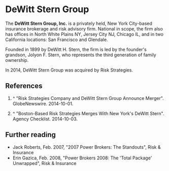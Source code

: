 # DeWitt Stern Group

The **DeWitt Stern Group, Inc.**  is a privately held, New York City-based insurance brokerage and risk advisory firm. National in scope, the firm also has offices in North White Plains NY, Jersey City NJ, Chicago IL, and in two California locations: San Francisco and Glendale.

Founded in 1899 by DeWitt H. Stern, the firm is led by the founder's grandson, Jolyon F. Stern, who represents the third generation of family ownership.

In 2014, DeWitt Stern Group was acquired by Risk Strategies.

## References

 1. ^ "Risk Strategies Company and DeWitt Stern Group Announce Merger". GlobeNewswire. 2014-10-01.

 2. ^ "Boston-Based Risk Strategies Merges With New York's DeWitt Stern". Agency Checklist. 2014-10-03.


## Further reading

 - Jack Roberts, Feb. 2007, "2007 Power Brokers: The Standouts", Risk & Insurance
 - Erin Gazica, Feb. 2008, "Power Brokers 2008: The 'Total Package' Unwrapped", Risk & Insurance

